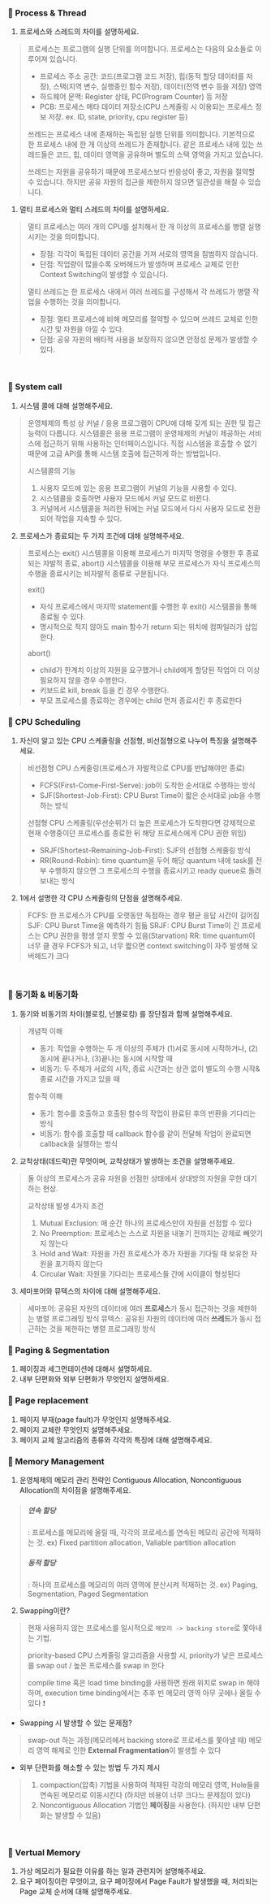 ### :notebook_with_decorative_cover: Process & Thread
1. 프로세스와 스레드의 차이를 설명하세요.

> 프로세스는 프로그램의 실행 단위를 의미합니다. 
> 프로세스는 다음의 요소들로 이루어져 있습니다.
> - 프로세스 주소 공간: 코드(프로그램 코드 저장), 힙(동적 할당 데이터를 저장), 스택(지역 변수, 실행중인 함수 저장), 데이터(전역 변수 등을 저장) 영역
> - 하드웨어 문맥: Register 상태, PC(Program Counter) 등 저장
> - PCB: 프로세스 메타 데이터 저장소(CPU 스케줄링 시 이용되는 프로세스 정보 저장. ex. ID, state, priority, cpu register 등)
> 
> 쓰레드는 프로세스 내에 존재하는 독립된 실행 단위를 의미합니다. 기본적으로 한 프로세스 내에 한 개 이상의 쓰레드가 존재합니다. 같은 프로세스 내에 있는 쓰레드들은 코드, 힙, 데이터 영역을 공유하며 별도의 스택 영역을 가지고 있습니다.
> 
> 쓰레드는 자원을 공유하기 때문에 프로세스보다 반응성이 좋고, 자원을 절약할 수 있습니다. 하지만 공유 자원의 접근을 제한하지 않으면 일관성을 해칠 수 있습니다.

1. 멀티 프로세스와 멀티 스레드의 차이를 설명하세요.

> 멀티 프로세스는 여러 개의 CPU를 설치해서 한 개 이상의 프로세스를 병렬 실행 시키는 것을 의미합니다.
> - 장점: 각각이 독립된 데이터 공간을 가져 서로의 영역을 침범하지 않습니다.
> - 단점: 작업량이 많을수록 오버헤드가 발생하며 프로세스 교체로 인한 Context Switching이 발생할 수 있습니다.
> 
> 멀티 쓰레드는 한 프로세스 내에서 여러 쓰레드를 구성해서 각 쓰레드가 병렬 작업을 수행하는 것을 의미합니다. 
> - 장점: 멀티 프로세스에 비해 메모리를 절약할 수 있으며 쓰레드 교체로 인한 시간 및 자원을 아낄 수 있다.
> - 단점: 공유 자원의 배타적 사용을 보장하지 않으면 안정성 문제가 발생할 수 있다.
> 

<br>

### :notebook_with_decorative_cover: System call
1. 시스템 콜에 대해 설명해주세요.

> 운영체제의 특성 상 커널 / 응용 프로그램이 CPU에 대해 갖게 되는 권한 및 접근 능력이 다릅니다.
> 시스템콜은 응용 프로그램이 운영체제의 커널이 제공하는 서비스에 접근하기 위해 사용하는 인터페이스입니다.
> 직접 시스템을 호출할 수 없기 때문에 고급 API를 통해 시스템 호출에 접근하게 하는 방법입니다.
> 
> 시스템콜의 기능
> 1. 사용자 모드에 있는 응용 프로그램이 커널의 기능을 사용할 수 있다.
> 2. 시스템콜을 호출하면 사용자 모드에서 커널 모드로 바뀐다.
> 3. 커널에서 시스템콜을 처리한 뒤에는 커널 모드에서 다시 사용자 모드로 전환되어 작업을 지속할 수 있다. 

2. 프로세스가 종료되는 두 가지 조건에 대해 설명해주세요.

> 프로세스는 exit() 시스템콜을 이용해 프로세스가 마지막 명령을 수행한 후 종료되는 자발적 종료, abort() 시스템콜을 이용해 부모 프로세스가 자식 프로세스의 수행을 종료시키는 비자발적 종류로 구분됩니다.
> 
> exit()
> - 자식 프로세스에서 마지막 statement를 수행한 후 exit() 시스템콜을 통해 종료될 수 있다.
> - 명시적으로 적지 않아도 main 함수가 return 되는 위치에 컴파일러가 삽입한다.
>
> abort()
> - child가 한계치 이상의 자원을 요구했거나 child에게 할당된 작업이 더 이상 필요하지 않을 경우 수행한다.
> - 키보드로 kill, break 등을 킨 경우 수행한다.
> - 부모 프로세스를 종료하는 경우에는 child 먼저 종료시킨 후 종료한다

### :notebook_with_decorative_cover: CPU Scheduling
1. 자신이 알고 있는 CPU 스케줄링을 선점형, 비선점형으로 나누어 특징을 설명해주세요.

> 비선점형 CPU 스케줄링(프로세스가 자발적으로 CPU를 반납해야만 종료)
> - FCFS(First-Come-First-Serve): job이 도착한 순서대로 수행하는 방식
> - SJF(Shortest-Job-First): CPU Burst Time이 짧은 순서대로 job을 수행하는 방식
>
> 선점형 CPU 스케줄링(우선순위가 더 높은 프로세스가 도착한다면 강제적으로 현재 수행중이던 프로세스를 종료한 뒤 해당 프로세스에게 CPU 권한 위임)
> - SRJF(Shortest-Remaining-Job-First): SJF의 선점형 스케줄링 방식
> - RR(Round-Robin): time quantum을 두어 해당 quantum 내에 task를 전부 수행하지 않으면 그 프로세스의 수행을 종료시키고 ready queue로 돌려보내는 방식

2. 1에서 설명한 각 CPU 스케줄링의 단점을 설명해주세요.

> FCFS: 한 프로세스가 CPU를 오랫동안 독점하는 경우 평균 응답 시간이 길어짐
> SJF: CPU Burst Time을 예측하기 힘듦
> SRJF: CPU Burst Time이 긴 프로세스는 CPU 권한을 평생 얻지 못할 수 있음(Starvation)
> RR: time quantum이 너무 클 경우 FCFS가 되고, 너무 짧으면 context switching이 자주 발생해 오버헤드가 크다 

<br>

### :notebook_with_decorative_cover: 동기화 & 비동기화
1. 동기와 비동기의 차이(블로킹, 넌블로킹) 를 장단점과 함께 설명해주세요.

> 개념적 이해
> - 동기: 작업을 수행하는 두 개 이상의 주체가 (1)서로 동시에 시작하거나, (2)동시에 끝나거나, (3)끝나는 동시에 시작할 때
> - 비동기: 두 주체가 서로의 시작, 종료 시간과는 상관 없이 별도의 수행 시작&종료 시간을 가지고 있을 때
> 
> 함수적 이해
> 
> - 동기: 함수를 호출하고 호출된 함수의 작업이 완료된 후의 반환을 기다리는 방식
> - 비동기: 함수를 호출할 때 callback 함수를 같이 전달해 작업이 완료되면 callback을 실행하는 방식

2. 교착상태(데드락)란 무엇이며, 교착상태가 발생하는 조건을 설명해주세요.

> 둘 이상의 프로세스가 공유 자원을 선점한 상태에서 상대방의 자원을 무한 대기하는 현상.
> 
> 교착상태 발생 4가지 조건
> 1. Mutual Exclusion: 매 순간 하나의 프로세스만이 자원을 선점할 수 있다
> 2. No Preemption: 프로세스는 스스로 자원을 내놓기 전까지는 강제로 빼앗기지 않는다
> 3. Hold and Wait: 자원을 가진 프로세스가 추가 자원을 기다릴 때 보유한 자원을 포기하지 않는다
> 4. Circular Wait: 자원을 기다리는 프로세스들 간에 사이클이 형성된다

3. 세마포어와 뮤텍스의 차이에 대해 설명해주세요.

> 세마포어: 공유된 자원의 데이터에 여러 **프로세스**가 동시 접근하는 것을 제한하는 병렬 프로그래밍 방식
> 뮤텍스: 공유된 자원의 데이터에 여러 **쓰레드**가 동시 접근하는 것을 제한하는 병렬 프로그래밍 방식


### :notebook_with_decorative_cover: Paging & Segmentation
1. 페이징과 세그먼테이션에 대해서 설명하세요.
2. 내부 단편화와 외부 단편화가 무엇인지 설명하세요.

### :notebook_with_decorative_cover: Page replacement
1. 페이지 부재(page fault)가 무엇인지 설명해주세요.
2. 페이지 교체란 무엇인지 설명해주세요.
3. 페이지 교체 알고리즘의 종류와 각각의 특징에 대해 설명해주세요.

### :notebook_with_decorative_cover: Memory Management

1. 운영체제의 메모리 관리 전략인 Contiguous Allocation, Noncontiguous Allocation의 차이점을 설명해주세요.

> ##### 연속 할당
> : 프로세스를 메모리에 올릴 때, 각각의 프로세스를 연속된 메모리 공간에 적재하는 것.
> ex) Fixed partition allocation, Valiable partition allocation
> ##### 동적 할당
> : 하나의 프로세스를 메모리의 여러 영역에 분산시켜 적재하는 것.
> ex) Paging, Segmentation, Paged Segmentation

2. Swapping이란?

> 현재 사용하지 않는 프로세스를 일시적으로 ```메모리 -> backing store```로 쫓아내는 기법.
> 
> priority-based CPU 스케줄링 알고리즘을 사용할 시, priority가 낮은 프로세스를 swap out / 높은 프로세스를 swap in 한다
> 
> compile time 혹은 load time binding을 사용하면 원래 위치로 swap in 해야하며, execution time binding에서는 추후 빈 메모리 영역 아무 곳에나 올릴 수 있다 ❗

   - Swapping 시 발생할 수 있는 문제점?

> swap-out 하는 과정(메모리에서 backing store로 프로세스를 쫓아낼 때) 메모리 영역 해제로 인한 **External Fragmentation**이 발생할 수 있다

   - 외부 단편화를 해소할 수 있는 방법 두 가지 제시

> 1. compaction(압축) 기법을 사용하여 적재된 각강의 메모리 영역, Hole들을 연속된 메모리로 이동시킨다 (하지만 비용이 너무 크다느 문제점이 있다)
> 2. Noncontiguous Allocation 기법인 **페이징**을 사용한다. (하지만 내부 단편화는 발생할 수 있음)

<br>

### :notebook_with_decorative_cover: Vertual Memory
1. 가상 메모리가 필요한 이유를 하는 일과 관련지어 설명해주세요.
2. 요구 페이징이란 무엇이고, 요구 페이징에서 Page Fault가 발생했을 때, 처리되는 Page 교체 순서에 대해 설명해주세요.